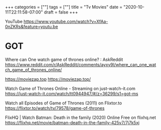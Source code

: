 +++
categories = [""]
tags = [""]
title = "Tv Movies"
date = "2020-10-11T22:11:58-07:00"
draft = false
+++

YouTube
https://www.youtube.com/watch?v=XfAa-0nZKRs&feature=youtu.be

# GOT

Where can One watch game of thrones online? : AskReddit
https://www.reddit.com/r/AskReddit/comments/ayxy9l/where_can_one_watch_game_of_thrones_online/

https://moviezap.top
https://moviezap.top/

Watch Game of Thrones Online - Streaming on just-watch-it.com
https://just-watch-it.com/watch/tt0944947/#/z=36299/s1=got-ms

Watch all Episodes of Game of Thrones (2011) on Flixtor.to
https://flixtor.to/watch/tv/79578/game-of-thrones

FlixHQ | Watch Batman: Death in the family (2020) Online Free on flixhq.net
https://flixhq.net/movie/batman-death-in-the-family-425v7/7j7k5xj

